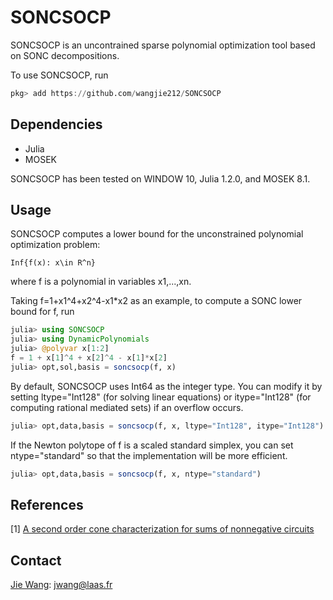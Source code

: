 # SONCSOCP
SONCSOCP is an uncontrained sparse polynomial optimization tool based on SONC decompositions.

To use SONCSOCP, run
```Julia
pkg> add https://github.com/wangjie212/SONCSOCP
 ```

## Dependencies
- Julia
- MOSEK

SONCSOCP has been tested on WINDOW 10, Julia 1.2.0, and MOSEK 8.1.
## Usage
SONCSOCP computes a lower bound for the unconstrained polynomial optimization problem:
```
Inf{f(x): x\in R^n}
```
where f is a polynomial in variables x1,...,xn.

Taking f=1+x1^4+x2^4-x1\*x2 as an example, to compute a SONC lower bound for f, run
```Julia
julia> using SONCSOCP
julia> using DynamicPolynomials
julia> @polyvar x[1:2]
f = 1 + x[1]^4 + x[2]^4 - x[1]*x[2]
julia> opt,sol,basis = soncsocp(f, x)
```
By default, SONCSOCP uses Int64 as the integer type. You can modify it by setting ltype="Int128" (for solving linear equations) or itype="Int128" (for computing rational mediated sets) if an overflow occurs.
```Julia
julia> opt,data,basis = soncsocp(f, x, ltype="Int128", itype="Int128")
```

If the Newton polytope of f is a scaled standard simplex, you can set ntype="standard" so that the implementation will be more efficient.
```Julia
julia> opt,data,basis = soncsocp(f, x, ntype="standard")
```

## References
[1] [A second order cone characterization for sums of nonnegative circuits](https://arxiv.org/abs/1906.06179)  

## Contact
[Jie Wang](https://wangjie212.github.io/jiewang/): jwang@laas.fr
